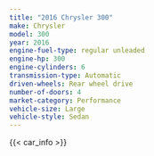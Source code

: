 ```yaml
---
title: "2016 Chrysler 300"
make: Chrysler
model: 300
year: 2016
engine-fuel-type: regular unleaded
engine-hp: 300
engine-cylinders: 6
transmission-type: Automatic
driven-wheels: Rear wheel drive
number-of-doors: 4
market-category: Performance
vehicle-size: Large
vehicle-style: Sedan
---
```


{{< car_info >}}

